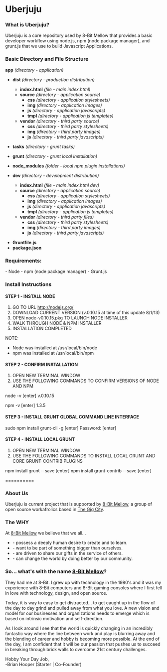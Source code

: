 Uberjuju
========

<h3>What is Uberjuju?</h3>
Uberjuju is a core repository used by 8-Bit Mellow that provides a basic developer workflow using node.js, npm (node package manager), and grunt.js that we use to build Javascript Applications. 

<h3>Basic Directory and File Structure</h3>

<b>app</b> <i>(directory - application)</i>
  
+ <b>dist</b> <i>(directory - production distribution)</i>
    - <b>index.html</b> <i>(file - main index.html)</i>
    + <b>source</b> <i>(directory - application source)</i>
      + <b>css</b> <i>(directory - application stylesheets)</i>
      + <b>img</b> <i>(directory - application images)</i>
      + <b>js</b> <i>(directory - application javascripts)</i>
      + <b>tmpl</b> <i>(directory - application js templates)</i>
    + <b>vendor</b>  <i>(directory - third party source)</i>
      + <b>css</b> <i>(directory - third party stylesheets)</i>
      + <b>img</b> <i>(directory - third party images)</i>
      + <b>js</b> <i>(directory - third party javascripts)</i>
  
+ <b>tasks</b> <i>(directory - grunt tasks)</i>
  
+ <b>grunt</b> <i>(directory - grunt local installation)</i>
  
+ <b>node_modules</b> <i>(folder - local npm plugin installations)</i>
  
+ <b>dev</b> <i>(directory - development distribution)</i>
    - <b>index.html</b> <i>(file - main index.html dev)</i>
    + <b>source</b> <i>(directory - application source)</i>
        + <b>css</b> <i>(directory - application stylesheets)</i>
        + <b>img</b> <i>(directory - application images)</i>
        + <b>js</b> <i>(directory - application javascripts)</i>
        + <b>tmpl</b> <i>(directory - application js templates)</i>
    + <b>vendor</b>  <i>(directory - third party files)</i>
        + <b>css</b> <i>(directory - third party stylesheets)</i>
        + <b>img</b> <i>(directory - third party images)</i>
        + <b>js</b> <i>(directory - third party javascripts)</i>
  
- <b>Gruntfile.js</b>
- <b>package.json</b>


<h3>Requirements:</h3>
 - Node
 - npm (node package manager)
 - Grunt.js

<h3>Install Instructions</h3>

<h4>STEP 1 - INSTALL NODE</h4>

1. GO TO URL http://nodejs.org/
2. DOWNLOAD CURRENT VERSION (v.0.10.15 at time of this update 8/1/13)
3. OPEN node-v0.10.15.pkg TO LAUNCH NODE INSTALLER
4. WALK THROUGH NODE & NPM INSTALLER
5. INSTALLATION COMPLETED

NOTE:
- Node was installed at /usr/local/bin/node
- npm was installed at /usr/local/bin/npm


<h4>STEP 2 - CONFIRM INSTALLATION</h4>

1. OPEN NEW TERMINAL WINDOW
2. USE THE FOLLOWING COMMANDS TO CONFIRM VERSIONS OF NODE AND NPM

node -v [enter]
v.0.10.15

npm -v [enter]
1.3.5


<h4>STEP 3 - INSTALL GRUNT GLOBAL COMMAND LINE INTERFACE</h4>

sudo npm install grunt-cli -g [enter]
Password: <Password> [enter]


<h4>STEP 4 - INSTALL LOCAL GRUNT</h4>

1. OPEN NEW TERMINAL WINDOW
2. USE THE FOLLOWING COMMANDS TO INSTALL LOCAL GRUNT AND CORE GRUNT-CONTRIB PLUGINS

npm install grunt --save  [enter]
npm install grunt-contrib --save [enter]


==========
<h3>About Us</h3>
Uberjuju is current project that is supported by <a href="http://8-bit.me" target="_blank">8-Bit Mellow</a>, a group of open source workafrolics based in <a href="http://thegigcity.com" target="_blank">The Gig City</a>.  

<h3>The <b>WHY</b></h3>
At <a href="http://8-bit.me" target="_blank">8-Bit Mellow</a> we believe that we all...
<ul>
	<li>- possess a deeply human desire to create and to learn.</li>
	<li>- want to be part of something bigger than ourselves.</li>
	<li>- are driven to share our gifts in the service of others.</li>
	<li>- can change the world by doing better by our community.</li>
</ul>

<h3>So... what's with the name <a href="http://8-Bit.me" target="_blank">8-Bit Mellow</a>?</h3>
<p>They had me at 8-Bit. I grew up with technology in the 1980's and it was my experience with 8-Bit computers and 8-Bit gaming consoles where I first fell in love with technology, design, and open source.</p>
<p>Today, it is way to easy to get distracted… to get caught up in the flow of the day to day grind and pulled away from what you love. A new vision and model for our businesses and organizations needs to emerge which is based on intrinsic motivation and self-direction.</p>
<p>As I look around I see that the world is quickly changing in an incredibly fantastic way where the line between work and play is blurring away and the blending of career and hobby is becoming more possible.  At the end of the day, I am confident that it will be our passion that pushes us to succeed in breaking through brick walls to overcome 21st century challenges.</p>
<p>Hobby Your Day Job,<br>
-Brian Hooper (Starter | Co-Founder)</p>